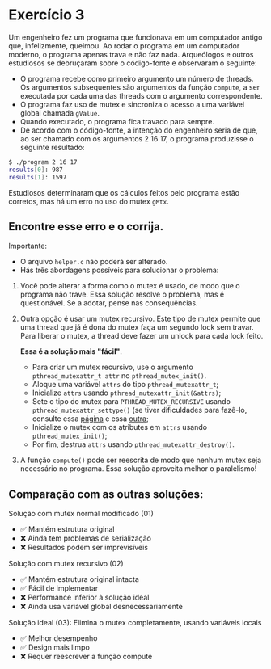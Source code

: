 # Exercício 3
Um engenheiro fez um programa que funcionava em um computador antigo que, infelizmente, queimou. 
Ao rodar o programa em um computador moderno, o programa apenas trava e não faz nada. 
Arqueólogos  e outros estudiosos se debruçaram sobre o código-fonte e observaram o seguinte:

- O programa recebe como primeiro argumento um número de threads. Os argumentos subsequentes são argumentos da função `compute`, 
a ser executada por cada uma das threads com o argumento correspondente.
- O programa faz uso de mutex e sincroniza o acesso a uma variável global chamada `gValue`.
- Quando executado, o programa fica travado para sempre.
- De acordo com o código-fonte, a intenção do engenheiro seria de que, ao ser chamado com os 
argumentos 2 16 17, o programa produzisse o seguinte resultado:
```bash
$ ./program 2 16 17
results[0]: 987
results[1]: 1597
```
Estudiosos determinaram que os cálculos feitos pelo programa estão corretos, mas há um erro 
no uso do mutex `gMtx`.
## Encontre esse erro e o corrija.
Importante:
- O arquivo `helper.c` não poderá ser alterado. 
- Hás três abordagens possíveis para solucionar o problema:
1. Você pode alterar a forma como o mutex é usado, de modo que o programa não trave. 
Essa solução resolve o problema, mas é questionável. Se a adotar, pense nas consequências.
2. Outra opção é usar um mutex recursivo. Este tipo de mutex permite que uma thread que já é 
dona do mutex faça um segundo lock sem travar. Para liberar o mutex, a thread deve fazer um 
unlock para cada lock feito.

   **Essa é a solução mais "fácil"**.
   - Para criar um mutex recursivo, use o argumento `pthread_mutexattr_t attr` no `pthread_mutex_init()`.
   - Aloque uma variável `attrs` do tipo `pthread_mutexattr_t`;
   - Inicialize `attrs` usando `pthread_mutexattr_init(&attrs)`;
   - Sete o tipo do mutex para `PTHREAD_MUTEX_RECURSIVE` usando `pthread_mutexattr_settype()` 
   (se tiver dificuldades para fazê-lo, consulte essa [página](https://pubs.opengroup.org/onlinepubs/9699919799/functions/pthread_mutexattr_init.html) e essa [outra](https://pubs.opengroup.org/onlinepubs/9699919799/functions/pthread_mutexattr_settype.html);
   - Inicialize o mutex com os atributes em `attrs` usando `pthread_mutex_init()`;
   - Por fim, destrua `attrs` usando `pthread_mutexattr_destroy()`.
3. A função `compute()` pode ser reescrita de modo que nenhum mutex seja necessário no programa. 
Essa solução aproveita melhor o paralelismo!

## Comparação com as outras soluções:

Solução com mutex normal modificado (01)
- ✅ Mantém estrutura original
- ❌ Ainda tem problemas de serialização
- ❌ Resultados podem ser imprevisíveis

Solução com mutex recursivo (02)
- ✅ Mantém estrutura original intacta
- ✅ Fácil de implementar
- ❌ Performance inferior à solução ideal
- ❌ Ainda usa variável global desnecessariamente

Solução ideal (03): Elimina o mutex completamente, usando variáveis locais
- ✅ Melhor desempenho
- ✅ Design mais limpo
- ❌ Requer reescrever a função compute